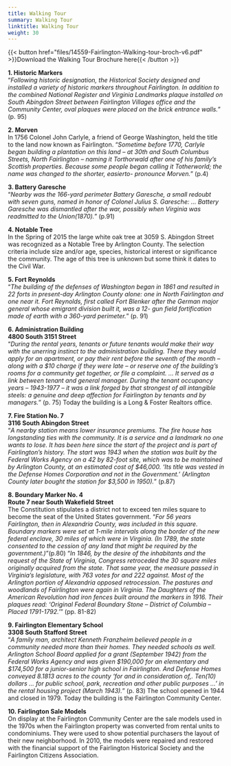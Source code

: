 ```yaml
---
title: Walking Tour
summary: Walking Tour
linktitle: Walking Tour
weight: 30
---
```


{{< button href="files/14559-Fairlington-Walking-tour-broch-v6.pdf" >}}Download the Walking Tour Brochure here{{< /button >}}

**1. Historic Markers**  
“*Following historic designation, the Historical Society designed and installed a variety of historic markers throughout Fairlington. In addition to the combined National Register and Virginia Landmarks plaque installed on South Abingdon Street between Fairlington Villages office and the Community Center, oval plaques were placed on the brick entrance walls.*” (p. 95)

**2. Morven**  
 ln 1756 Colonel John Carlyle, a friend of George Washington, held the title to the land now known as Fairlington. “*Sometime before 1770, Carlyle began building a plantation on this land – at 30th and South Columbus Streets, North Fairlington – naming it Torthorwald after one of his family’s Scottish properties. Because some people began calling it Totherworld; the name was changed to the shorter, easierto- pronounce Morven.*” (p.4)

**3. Battery Garesche**  
 “*Nearby was the 166-yard perimeter Battery Garesche, a small redoubt with seven guns, named in honor of Colonel Julius S. Garesche: … Battery Garesche was dismantled after the war, possibly when Virginia was readmitted to the Union(1870).*” (p.91)

**4. Notable Tree**  
 In the Spring of 2015 the large white oak tree at 3059 S. Abingdon Street was recognized as a Notable Tree by Arlington County. The selection criteria include size and/or age, species, historical interest or significance the community. The age of this tree is unknown but some think it dates to the Civil War.

**5. Fort Reynolds**  
 “*The building of the defenses of Washington began in 1861 and resulted in 22 forts in present-day Arlington County alone: one in North Fairlington and one near it. Fort Reynolds, first called Fort Blenker after the German major general whose emigrant division built it, was a 12- gun field fortification made of earth with a 360-yard perimeter.*” (p. 91)

**6. Administration Building**  
 **4800 South 3151 Street**  
 “*During the rental years, tenants or future tenants would make their way with the unerring instinct to the administration building. There they would apply for an apartment, or pay their rent before the seventh of the month – along with a $10 charge if they were late – or reserve one of the building’s rooms for a community get together, or file a complaint. … It served as a link between tenant and general manager. During the tenant occupancy years – 1943-1977 – it was a link forged by that strongest of all intangible steels: a genuine and deep affection for Fairlington by tenants and by managers.*” (p. 75) Today the building is a Long & Foster Realtors office.

**7. Fire Station No. 7**  
 **3116 South Abingdon Street**  
 “*A nearby station means lower insurance premiums. The fire house has longstanding ties with the community. It is a service and a landmark no one wants to lose. It has been here since the start of the project and is part of Fairlington’s history. The start was 1943 when the station was built by the Federal Works Agency on a 42 by 82-foot site, which was to be maintained by Arlington County, at an estimated cost of $46,000. ‘Its title was vested in the Defense Homes Corporation and not in the Government.’ (Arlington County later bought the station for $3,500 in 1950).*” (p.87)

**8. Boundary Marker No. 4**  
 **Route 7 near South Wakefield Street**  
 The Constitution stipulates a district not to exceed ten miles square to become the seat of the United States government. “*For 56 years Fairlington, then in Alexandria County, was included in this square. Boundary markers were set at 1-mile intervals along the border of the new federal enclave, 30 miles of which were in Virginia. (In 1789, the state consented to the cession of any land that might be required by the government.)*”(p.80) “*In 1846, by the desire of the inhabitants and the request of the State of Virginia, Congress retroceded the 30 square miles originally acquired from the state. That same year, the measure passed in Virginia’s legislature, with 763 votes for and 222 against. Most of the Arlington portion of Alexandria opposed retrocession. The pastures and woodlands of Fairlington were again in Virginia. The Daughters of the American Revolution had iron fences built around the markers in 1916. Their plaques read: ‘Original Federal Boundary Stone – District of Columbia – Placed 1791-1792.’*” (pp. 81-82)

**9. Fairlington Elementary School**  
 **3308 South Stafford Street**  
 “*A family man, architect Kenneth Franzheim believed people in a community needed more than their homes. They needed schools as well. Arlington School Board applied for a grant (September 1942) from the Federal Works Agency and was given $190,000 for an elementary and $174,500 for a junior-senior high school in Fairlington. And Defense Homes conveyed 8.1813 acres to the county ‘for and in consideration of,. Ten(10) dollars … for public school, park, recreation and other public purposes …’ in the rental housing project (March 1943).*” (p. 83) The school opened in 1944 and closed in 1979. Today the building is the Fairlington Community Center.

**10. Fairlington Sale Models**  
 On display at the Fairlington Community Center are the sale models used in the 1970s when the Fairlington property was converted from rental units to condominiums. They were used to show potential purchasers the layout of their new neighborhood. In 2010, the models were repaired and restored with the financial support of the Fairlington Historical Society and the Fairlington Citizens Association.